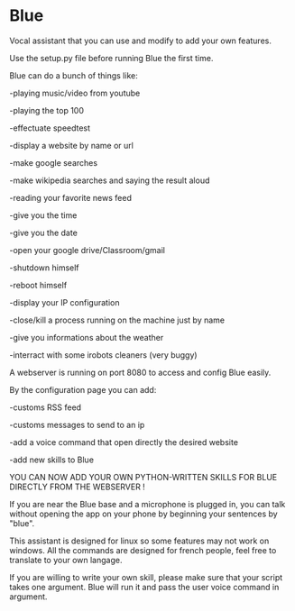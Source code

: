 # Blue
Vocal assistant that you can use and modify to add your own features.


Use the setup.py file before running Blue the first time.


Blue can do a bunch of things like:


-playing music/video from youtube


-playing the top 100


-effectuate speedtest


-display a website by name or url


-make google searches


-make wikipedia searches and saying the result aloud


-reading your favorite news feed


-give you the time


-give you the date


-open your google drive/Classroom/gmail


-shutdown himself


-reboot himself


-display your IP configuration


-close/kill a process running on the machine just by name


-give you informations about the weather


-interract with some irobots cleaners (very buggy)



A webserver is running on port 8080 to access and config Blue easily.


By the configuration page you can add:


-customs RSS feed


-customs messages to send to an ip


-add a voice command that open directly the desired website


-add new skills to Blue



YOU CAN NOW ADD YOUR OWN PYTHON-WRITTEN SKILLS FOR BLUE DIRECTLY FROM THE WEBSERVER !


If you are near the Blue base and a microphone is plugged in, you can talk without opening the app on your phone by beginning your sentences by "blue".


This assistant is designed for linux so some features may not work on windows.
All the commands are designed for french people, feel free to translate to your own langage.


If you are willing to write your own skill, please make sure that your script takes one argument. Blue will run it and pass the user voice command in argument.
